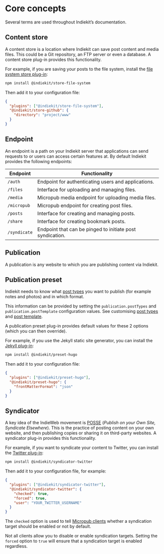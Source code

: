 # Core concepts

Several terms are used throughout Indiekit’s documentation.

## Content store

A content store is a location where Indiekit can save post content and media files. This could be a Git repository, an FTP server or even a database. A content store plug-in provides this functionality.

For example, if you are saving your posts to the file system, install the [file system store plug-in](https://npmjs.org/package/@indiekit/store-file-system):

```sh
npm install @indiekit/store-file-system
```

Then add it to your configuration file:

```json
{
  "plugins": ["@indiekit/store-file-system"],
  "@indiekit/store-github": {
    "directory": "project/www"
  }
}
```

## Endpoint

An endpoint is a path on your Indiekit server that applications can send requests to or users can access certain features at. By default Indiekit provides the following endpoints:

| Endpoint     | Functionality                                               |
| ------------ | ----------------------------------------------------------- |
| `/auth`      | Endpoint for authenticating users and applications.         |
| `/files`     | Interface for uploading and managing files.                 |
| `/media`     | Micropub media endpoint for uploading media files.          |
| `/micropub`  | Micropub endpoint for creating post files.                  |
| `/posts`     | Interface for creating and managing posts.                  |
| `/share`     | Interface for creating bookmark posts.                      |
| `/syndicate` | Endpoint that can be pinged to initiate post syndication.   |

## Publication

A publication is any website to which you are publishing content via Indiekit.

## Publication preset

Indiekit needs to know what [post types](https://indieweb.org/posts#Types_of_Posts) you want to publish (for example notes and photos) and in which format.

This information can be provided by setting the `publication.postTypes` and `publication.postTemplate` configuration values. See customising [post types](configuration/post-types.md) and [post template](configuration/post-template.md).

A publication preset plug-in provides default values for these 2 options (which you can then override).

For example, if you use the Jekyll static site generator, you can install the [Jekyll plug-in](plugins/index.md#jekyll):

```sh
npm install @indiekit/preset-hugo
```

Then add it to your configuration file:

```json
{
  "plugins": ["@indiekit/preset-hugo"],
  "@indiekit/preset-hugo": {
    "frontMatterFormat": "json"
  }
}
```

## Syndicator

A key idea of the IndieWeb movement is [POSSE](https://indieweb.org/POSSE) (_Publish on your Own Site, Syndicate Elsewhere_). This is the practice of posting content on your own website, and then publishing copies or sharing it on third-party websites. A syndicator plug-in provides this functionality.

For example, if you want to syndicate your content to Twitter, you can install the [Twitter plug-in](plugins/index.md#twitter):

```sh
npm install @indiekit/syndicator-twitter
```

Then add it to your configuration file, for example:

```json
{
  "plugins": ["@indiekit/syndicator-twitter"],
  "@indiekit/syndicator-twitter": {
    "checked": true,
    "forced": true,
    "user": "YOUR_TWITTER_USERNAME"
  }
}
```

The `checked` option is used to tell [Micropub clients](/clients) whether a syndication target should be enabled or not by default.

Not all clients allow you to disable or enable syndication targets. Setting the `forced` option to `true` will ensure that a syndication target is enabled regardless.
